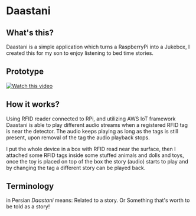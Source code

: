 # Daastani


## What's this?

Daastani is a simple application which turns a RaspberryPi into a Jukebox, I created this for my son to enjoy listening to bed time stories.

## Prototype

[![Watch this video](https://i.ytimg.com/vi/u3LzA0zzYi4/0.jpg)](https://www.youtube.com/watch?v=u3LzA0zzYi4")

## How it works?

Using RFID reader connected to RPi, and utilizing AWS IoT framework Daastani is able to play different audio streams when a registered RFID tag is near the detector. The audio keeps playing as long as the tags is still present, upon removal of the tag the audio playback stops.

I put the whole device in a box with RFID read near the surface, then I attached some RFID tags inside some stuffed animals and dolls and toys, once the toy is placed on top of the box the story (audio) starts to play and by changing the tag a different story can be played back.

## Terminology

in Persian *Daastani* means: Related to a story. Or Something that's worth to be told as a story!
